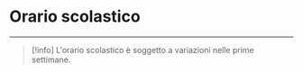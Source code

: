 # Orario scolastico
---
> [!info]
> L'orario scolastico è soggetto a variazioni nelle prime settimane.


